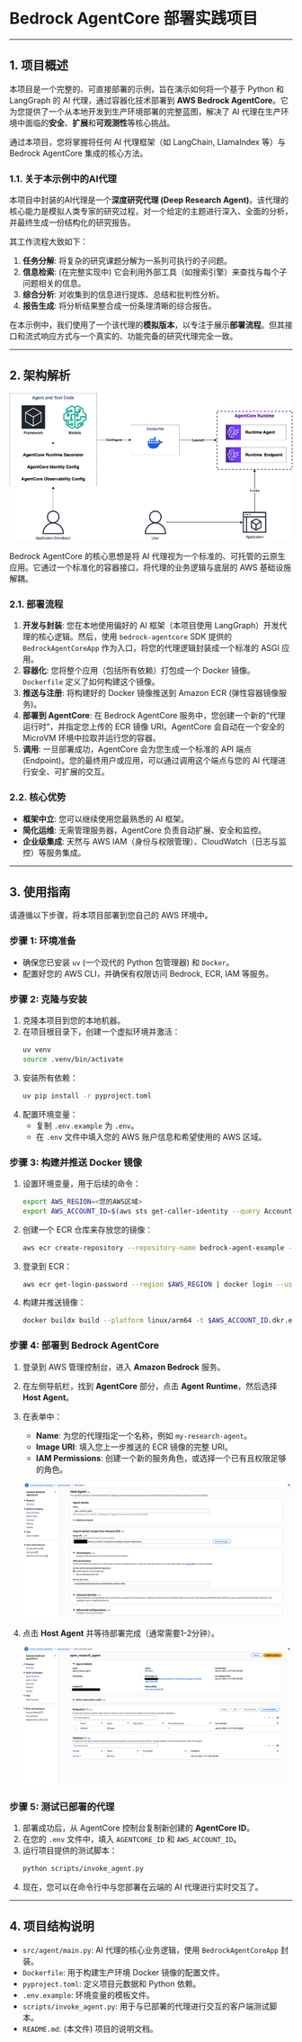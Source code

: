 # Bedrock AgentCore 部署实践项目

---

## 1. 项目概述

本项目是一个完整的、可直接部署的示例，旨在演示如何将一个基于 Python 和 LangGraph 的 AI 代理，通过容器化技术部署到 **AWS Bedrock AgentCore**。它为您提供了一个从本地开发到生产环境部署的完整蓝图，解决了 AI 代理在生产环境中面临的**安全**、**扩展**和**可观测性**等核心挑战。

通过本项目，您将掌握将任何 AI 代理框架（如 LangChain, LlamaIndex 等）与 Bedrock AgentCore 集成的核心方法。

### 1.1. 关于本示例中的AI代理

本项目中封装的AI代理是一个**深度研究代理 (Deep Research Agent)**。该代理的核心能力是模拟人类专家的研究过程，对一个给定的主题进行深入、全面的分析，并最终生成一份结构化的研究报告。

其工作流程大致如下：
1.  **任务分解**: 将复杂的研究课题分解为一系列可执行的子问题。
2.  **信息检索**: (在完整实现中) 它会利用外部工具（如搜索引擎）来查找与每个子问题相关的信息。
3.  **综合分析**: 对收集到的信息进行提炼、总结和批判性分析。
4.  **报告生成**: 将分析结果整合成一份条理清晰的综合报告。

在本示例中，我们使用了一个该代理的**模拟版本**，以专注于展示**部署流程**。但其接口和流式响应方式与一个真实的、功能完备的研究代理完全一致。

---

## 2. 架构解析

![AgentCore 架构图](./image/agentcore_architecture.png)

Bedrock AgentCore 的核心思想是将 AI 代理视为一个标准的、可托管的云原生应用。它通过一个标准化的容器接口，将代理的业务逻辑与底层的 AWS 基础设施解耦。

### 2.1. 部署流程

1.  **开发与封装**: 您在本地使用偏好的 AI 框架（本项目使用 LangGraph）开发代理的核心逻辑。然后，使用 `bedrock-agentcore` SDK 提供的 `BedrockAgentCoreApp` 作为入口，将您的代理逻辑封装成一个标准的 ASGI 应用。
2.  **容器化**: 您将整个应用（包括所有依赖）打包成一个 Docker 镜像。`Dockerfile` 定义了如何构建这个镜像。
3.  **推送与注册**: 将构建好的 Docker 镜像推送到 Amazon ECR (弹性容器镜像服务)。
4.  **部署到 AgentCore**: 在 Bedrock AgentCore 服务中，您创建一个新的“代理运行时”，并指定您上传的 ECR 镜像 URI。AgentCore 会自动在一个安全的 MicroVM 环境中拉取并运行您的容器。
5.  **调用**: 一旦部署成功，AgentCore 会为您生成一个标准的 API 端点 (Endpoint)。您的最终用户或应用，可以通过调用这个端点与您的 AI 代理进行安全、可扩展的交互。

### 2.2. 核心优势

*   **框架中立**: 您可以继续使用您最熟悉的 AI 框架。
*   **简化运维**: 无需管理服务器，AgentCore 负责自动扩展、安全和监控。
*   **企业级集成**: 天然与 AWS IAM（身份与权限管理）、CloudWatch（日志与监控）等服务集成。

---

## 3. 使用指南

请遵循以下步骤，将本项目部署到您自己的 AWS 环境中。

### 步骤 1: 环境准备

*   确保您已安装 `uv` (一个现代的 Python 包管理器) 和 `Docker`。
*   配置好您的 AWS CLI，并确保有权限访问 Bedrock, ECR, IAM 等服务。

### 步骤 2: 克隆与安装

1.  克隆本项目到您的本地机器。
2.  在项目根目录下，创建一个虚拟环境并激活：
    ```bash
    uv venv
    source .venv/bin/activate
    ```
3.  安装所有依赖：
    ```bash
    uv pip install -r pyproject.toml
    ```
4.  配置环境变量：
    *   复制 `.env.example` 为 `.env`。
    *   在 `.env` 文件中填入您的 AWS 账户信息和希望使用的 AWS 区域。

### 步骤 3: 构建并推送 Docker 镜像

1.  设置环境变量，用于后续的命令：
    ```bash
    export AWS_REGION=<您的AWS区域>
    export AWS_ACCOUNT_ID=$(aws sts get-caller-identity --query Account --output text)
    ```
2.  创建一个 ECR 仓库来存放您的镜像：
    ```bash
    aws ecr create-repository --repository-name bedrock-agent-example --region $AWS_REGION
    ```
3.  登录到 ECR：
    ```bash
    aws ecr get-login-password --region $AWS_REGION | docker login --username AWS --password-stdin $AWS_ACCOUNT_ID.dkr.ecr.$AWS_REGION.amazonaws.com
    ```
4.  构建并推送镜像：
    ```bash
    docker buildx build --platform linux/arm64 -t $AWS_ACCOUNT_ID.dkr.ecr.$AWS_REGION.amazonaws.com/bedrock-agent-example:latest --push .
    ```

### 步骤 4: 部署到 Bedrock AgentCore

1.  登录到 AWS 管理控制台，进入 **Amazon Bedrock** 服务。
2.  在左侧导航栏，找到 **AgentCore** 部分，点击 **Agent Runtime**，然后选择 **Host Agent**。
3.  在表单中：
    *   **Name**: 为您的代理指定一个名称，例如 `my-research-agent`。
    *   **Image URI**: 填入您上一步推送的 ECR 镜像的完整 URI。
    *   **IAM Permissions**: 创建一个新的服务角色，或选择一个已有且权限足够的角色。

    ![Host Agent 表单](./image/host_agent_form.png)

4.  点击 **Host Agent** 并等待部署完成（通常需要1-2分钟）。

    ![部署成功确认页](./image/deployment_success.png)

### 步骤 5: 测试已部署的代理

1.  部署成功后，从 AgentCore 控制台复制新创建的 **AgentCore ID**。
2.  在您的 `.env` 文件中，填入 `AGENTCORE_ID` 和 `AWS_ACCOUNT_ID`。
3.  运行项目提供的测试脚本：
    ```bash
    python scripts/invoke_agent.py
    ```
4.  现在，您可以在命令行中与您部署在云端的 AI 代理进行实时交互了。

---

## 4. 项目结构说明

*   `src/agent/main.py`: AI 代理的核心业务逻辑，使用 `BedrockAgentCoreApp` 封装。
*   `Dockerfile`: 用于构建生产环境 Docker 镜像的配置文件。
*   `pyproject.toml`: 定义项目元数据和 Python 依赖。
*   `.env.example`: 环境变量的模板文件。
*   `scripts/invoke_agent.py`: 用于与已部署的代理进行交互的客户端测试脚本。
*   `README.md`: (本文件) 项目的说明文档。
